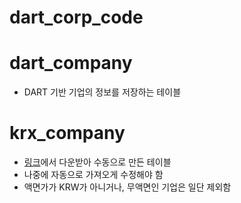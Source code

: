 # dart_corp_code


# dart_company
- DART 기반 기업의 정보를 저장하는 테이블


# krx_company

- [링크](http://data.krx.co.kr/contents/MDC/MDI/mdiLoader/index.cmd?menuId=MDC0201020501)에서 다운받아 수동으로 만든 테이블
- 나중에 자동으로 가져오게 수정해야 함
- 액면가가 KRW가 아니거나, 무액면인 기업은 일단 제외함